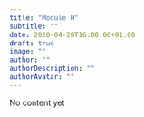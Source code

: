 ```yaml
---
title: "Module H"
subtitle: ""
date: 2020-04-20T16:00:00+01:00
draft: true
image: ""
author: ""
authorDescription: ""
authorAvatar: ""
---
```


No content yet
